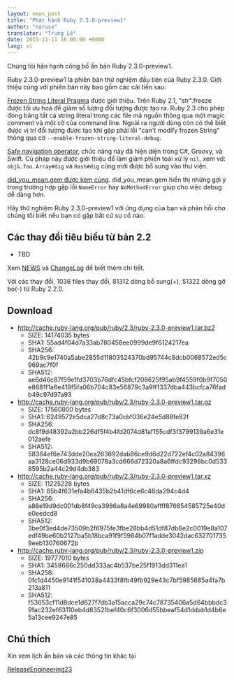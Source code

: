 ```yaml
---
layout: news_post
title: "Phát hành Ruby 2.3.0-preview1"
author: "naruse"
translator: "Trung Lê"
date: 2015-11-11 16:00:00 +0000
lang: vi
---
```


Chúng tôi hân hạnh công bố ấn bản Ruby 2.3.0-preview1.

Ruby 2.3.0-preview1 là phiên bản thử nghiệm đầu tiên của Ruby 2.3.0.
Giới thiệu cùng với phiên bản này bao gồm các cải tiến sau:

[Frozen String Literal
Pragma](https://bugs.ruby-lang.org/issues/11473) được giới thiệu. Trên
Ruby 2.1, "str".freeze được tối ưu hoá để giảm số lượng đối tượng được
tạo ra. Ruby 2.3 cho phép đóng băng tất cả string literal trong các
file mã nguồn thông qua một magic comment và một cờ của command line.
Ngoài ra người dùng còn có thể biết được vị trí đổi tượng được tạo
khi gặp phải lỗi "can't modify frozen String" thông qua cờ `--enable-frozen-string-literal-debug`.

[Safe navigation operator](https://bugs.ruby-lang.org/issues/11537),
chức năng này đã hiện diện trong C#, Groovy, và Swift. Cú pháp này
được giới thiệu để làm giảm phiền toái xử lý `nil`, xem vd: `obj&.foo`.
`Array#dig` và `Hash#dig` cũng mới được bổ sung vào thư viện.

[did_you_mean.gem được kèm cùng](https://bugs.ruby-lang.org/issues/11252).
did_you_mean.gem hiển thị những gợi ý trong trường hợp gặp lỗi `NameError`
hay `NoMethodError` giúp cho việc debug dễ dàng hơn.

Hãy thử nghiệm Ruby 2.3.0-preview1 với ứng dụng của bạn và phản hồi cho
chúng tôi biết nếu bạn có gặp bất cứ sự cố nào.

## Các thay đổi tiêu biểu từ bản 2.2
* TBD

Xem [NEWS](https://github.com/ruby/ruby/blob/v2_3_0_preview1/NEWS) và
[ChangeLog](https://github.com/ruby/ruby/blob/v2_3_0_preview1/ChangeLog)
để biết thêm chi tiết.

Với các thay đổi, 1036 files thay đổi, 81312 dòng bổ sung(+), 51322 dòng
gỡ bỏ(-) từ Ruby 2.2.0.

## Download

* <http://cache.ruby-lang.org/pub/ruby/2.3/ruby-2.3.0-preview1.tar.bz2>
  * SIZE:   14174035 bytes
  * SHA1:   55ad4f04d7a33ab780458ee0999de9f6124217ea
  * SHA256: 42b9c9e1740a5abe2855d11803524370bd95744c8dcb0068572ed5c969ac7f0f
  * SHA512: ae6d46c87f59e1fd3703b76dfc45bfcf208625f95ab9f4559f0b9f7050e8681f1a6e419f5fa06b704c83e56879c3a9ff1337dba443bcfca76fadb49c97d97a93
* <http://cache.ruby-lang.org/pub/ruby/2.3/ruby-2.3.0-preview1.tar.gz>
  * SIZE:   17560800 bytes
  * SHA1:   6249572e5dca27d8c73a0cbf036e24e5d88fe82f
  * SHA256: dc8f9d48392a2bb226df5f4b4fd2074d81af155cdf3f3799139a6e31e012aefe
  * SHA512: 58384ef6e743dde20ea263692dab86ce9d6d22d722ef4c02a84396aa3128ce06d933d9b69078a3cd666d72320a8a6ffdc93296bc0d5338595b2a44c29d4db383
* <http://cache.ruby-lang.org/pub/ruby/2.3/ruby-2.3.0-preview1.tar.xz>
  * SIZE:   11225228 bytes
  * SHA1:   85b4f631efa4b6435b2b41df6ce6c46da294c4d4
  * SHA256: a88e19d9dc001db8f49ca3986a8a4e69980affff876854585725e40de0eedcd8
  * SHA512: 3be0f3ed4de73509b2f6975fe3fbe28bb4d51df87db6e2c0019e8a107edf49be60b2127ba5b18bca91f9f5964b07f1adde3042dac6327017359eeb130760672b
* <http://cache.ruby-lang.org/pub/ruby/2.3/ruby-2.3.0-preview1.zip>
  * SIZE:   19777010 bytes
  * SHA1:   3458666c250dd333ac4b537be25f1913dd311ea1
  * SHA256: 0fc1d4450e9141f541038a4433f8fb49fb929e43c7bf5985685a4fa7b213a811
  * SHA512: f53653cf11d8dce1d627f7db3a15acca29c74c78735406a5d64bbbdc39fac232ef63110eb4d83521bef40c6f3006d55bbeaf54d1ddab1d4b6e5a13cee9247e85

## Chú thích

Xin xem lịch ấn bản và các thông tin khác tại

[ReleaseEngineering23](http://bugs.ruby-lang.org/projects/ruby-trunk/wiki/ReleaseEngineering23)
